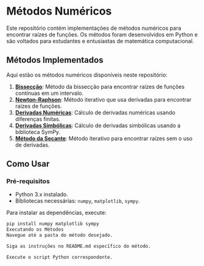 # Métodos Numéricos

Este repositório contém implementações de métodos numéricos para encontrar raízes de funções. Os métodos foram desenvolvidos em Python e são voltados para estudantes e entusiastas de matemática computacional.

## Métodos Implementados

Aqui estão os métodos numéricos disponíveis neste repositório:

1. **[Bissecção](bisseccao/)**: Método da bissecção para encontrar raízes de funções contínuas em um intervalo.
2. **[Newton-Raphson](newton_raphson/)**: Método iterativo que usa derivadas para encontrar raízes de funções.
3. **[Derivadas Numéricas](derivadas_numericas.py)**: Cálculo de derivadas numéricas usando diferenças finitas.
4. **[Derivadas Simbólicas](derivadas_simbolicas.py)**: Cálculo de derivadas simbólicas usando a biblioteca SymPy.
5. **[Método da Secante](4met_secante.py)**: Método iterativo para encontrar raízes sem o uso de derivadas.

## Como Usar

### Pré-requisitos

- Python 3.x instalado.
- Bibliotecas necessárias: `numpy`, `matplotlib`, `sympy`.

Para instalar as dependências, execute:

```bash
pip install numpy matplotlib sympy
Executando os Métodos
Navegue até a pasta do método desejado.

Siga as instruções no README.md específico do método.

Execute o script Python correspondente.